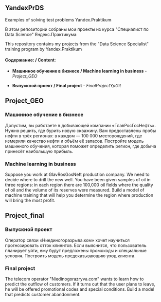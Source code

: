 ## YandexPrDS
Examples of solving test problems Yandex.Praktikum

В этом репозитории собраны мои проекты из курса "Специалист по Data Science" Яндекс.Практикума

This repository contains my projects from the "Data Science Specialist" training program by Yandex.Praktikum

#### Содержание: / Content:

- **Машинное обучение в бизнесе / Machine learning in business**  - *Project_GEO*

- **Выпускной проект / Final project**  - *FinalProjectYpGit*

## Project_GEO

### Машинное обучение в бизнесе
Допустим, вы работаете в добывающей компании «ГлавРосГосНефть». Нужно решить, где бурить новую скважину. Вам предоставлены пробы нефти в трёх регионах: в каждом — 100 000 месторождений, где измерили качество нефти и объём её запасов. Постройте модель машинного обучения, которая поможет определить регион, где добыча принесёт наибольшую прибыль.

### Machine learning in business
Suppose you work at GlavRosGosNeft production company. We need to decide where to drill the new well. You have been given samples of oil in three regions: in each region there are 100,000 oil fields where the quality of oil and the volume of its reserves were measured. Build a model of machine training that will help you determine the region where production will bring the most profit.



## Project_final

### Выпускной проект

Оператор связи «Ниединогоразрыва.ком» хочет научиться прогнозировать отток клиентов. Если выяснится, что пользователь планирует уйти, ему будут предложены промокоды и специальные условия. Построить модель предсказывающию уход клиента.

### Final project

The telecom operator "Niedinogorazryva.com" wants to learn how to predict the outflow of customers. If it turns out that the user plans to leave, he will be offered promotional codes and special conditions. Build a model that predicts customer abandonment.
